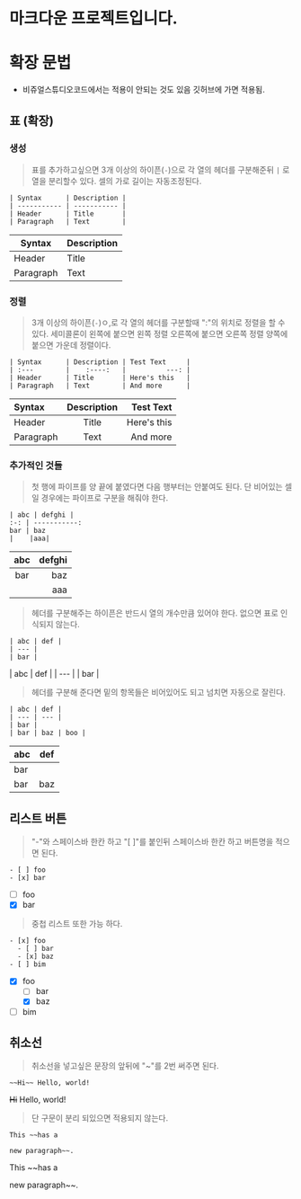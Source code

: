 # 마크다운 프로젝트입니다.
# 확장 문법
- 비쥬얼스튜디오코드에서는 적용이 안되는 것도 있음 깃허브에 가면 적용됨.

## 표 (확장)

### 생성
> 표를 추가하고싶으면 3개 이상의 하이픈(`-`)으로 각 열의 헤더를 구분해준뒤 `|` 로 열을 분리할수 있다. 셀의 가로 길이는 자동조정된다.
```
| Syntax      | Description |
| ----------- | ----------- |
| Header      | Title       |
| Paragraph   | Text        |
```
| Syntax      | Description |
| ----------- | ----------- |
| Header      | Title       |
| Paragraph   | Text        |
### 정렬
> 3개 이상의 하이픈(`-`)ㅇ,로 각 열의 헤더를 구분할때 ":"의 위치로 정렬을 할 수 있다. 세미콜론이 왼쪽에 붙으면 왼쪽 정렬 오른쪽에 붙으면 오른쪽 정렬 양쪽에 붙으면 가운데 정렬이다.
```
| Syntax      | Description | Test Text     |
| :---        |    :----:   |          ---: |
| Header      | Title       | Here's this   |
| Paragraph   | Text        | And more      |
```
| Syntax      | Description | Test Text     |
| :---        |    :----:   |          ---: |
| Header      | Title       | Here's this   |
| Paragraph   | Text        | And more      |
### 추가적인 것들
> 첫 행에 파이프를 양 끝에 붙였다면 다음 행부터는 안붙여도 된다. 단 비어있는 셀일 경우에는 파이프로 구분을 해줘야 한다.
```
| abc | defghi |
:-: | -----------:
bar | baz
|    |aaa|
```
| abc | defghi |
:-: | -----------:
bar | baz
|    |aaa|
> 헤더를 구분해주는 하이픈은 반드시 열의 개수만큼 있어야 한다. 없으면 표로 인식되지 않는다.
```
| abc | def |
| --- |
| bar |
```
| abc | def |
| --- |
| bar |
> 헤더를 구분해 준다면 밑의 항목들은 비어있어도 되고 넘치면 자동으로 잘린다.
```
| abc | def |
| --- | --- |
| bar |
| bar | baz | boo |
```
| abc | def |
| --- | --- |
| bar |
| bar | baz | boo |

## 리스트 버튼
> "-"와 스페이스바 한칸 하고 "[ ]"를 붙인뒤 스페이스바 한칸 하고 버튼명을 적으면 된다.
```
- [ ] foo
- [x] bar
```
- [ ] foo
- [x] bar
> 중첩 리스트 또한 가능 하다.
```
- [x] foo
  - [ ] bar
  - [x] baz
- [ ] bim
```
- [x] foo
  - [ ] bar
  - [x] baz
- [ ] bim

## 취소선
> 취소선을 넣고싶은 문장의 앞뒤에 "~"를 2번 써주면 된다.
```
~~Hi~~ Hello, world!
```
~~Hi~~ Hello, world!

> 단 구문이 분리 되있으면 적용되지 않는다.
```
This ~~has a

new paragraph~~.
```
This ~~has a

new paragraph~~.
